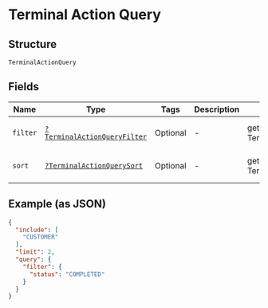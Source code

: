 
# Terminal Action Query

## Structure

`TerminalActionQuery`

## Fields

| Name | Type | Tags | Description | Getter | Setter |
|  --- | --- | --- | --- | --- | --- |
| `filter` | [`?TerminalActionQueryFilter`](../../doc/models/terminal-action-query-filter.md) | Optional | - | getFilter(): ?TerminalActionQueryFilter | setFilter(?TerminalActionQueryFilter filter): void |
| `sort` | [`?TerminalActionQuerySort`](../../doc/models/terminal-action-query-sort.md) | Optional | - | getSort(): ?TerminalActionQuerySort | setSort(?TerminalActionQuerySort sort): void |

## Example (as JSON)

```json
{
  "include": [
    "CUSTOMER"
  ],
  "limit": 2,
  "query": {
    "filter": {
      "status": "COMPLETED"
    }
  }
}
```

